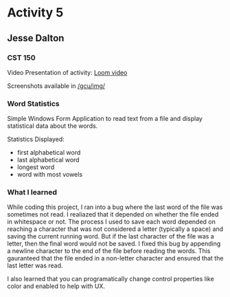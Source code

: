 # Activity 5
## Jesse Dalton
### CST 150

Video Presentation of activity:
[Loom video](https://www.loom.com/share/ed67a5ce969a47aabc72629e367148c9)

Screenshots available in 
[/gcu/img/](https://github.com/jmdalton0/cst150-act5/tree/main/gcu/img)

### Word Statistics
Simple Windows Form Application to read text from a file and display statistical data about the words.

Statistics Displayed:
- first alphabetical word
- last alphabetical word
- longest word
- word with most vowels

### What I learned
While coding this project, I ran into a bug where the last word of the file was sometimes not read. I realiazed that it depended on whether the file ended in whitespace or not. The process I used to save each word depended on reaching a character that was not considered a letter (typically a space) and saving the current running word. But if the last character of the file was a letter, then the final word would not be saved. I fixed this bug by appending a newline character to the end of the file before reading the words. This gauranteed that the file ended in a non-letter character and ensured that the last letter was read.

I also learned that you can programatically change control properties like color and enabled to help with UX.
